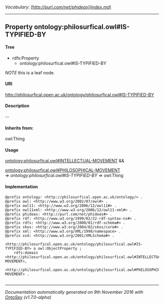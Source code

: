 _Vocabulary: [http://purl.com/net/phideas](index.md)_ 

---	
	




    


## Property ontology:philosurfical.owl#IS-TYPIFIED-BY


#### Tree

* rdfs:Property
    * ontology:philosurfical.owl#IS-TYPIFIED-BY





*NOTE* this is a leaf node.


#### URI
http://philosurfical.open.ac.uk/ontology/philosurfical.owl#IS-TYPIFIED-BY

#### Description
--


#### Inherits from:
owl:Thing



#### Usage


[ontology:philosurfical.owl#INTELLECTUAL-MOVEMENT](class-ontologyphilosurficalowlintellectual-movement.md) &amp;&amp;  

[ontology:philosurfical.owl#PHILOSOPHICAL-MOVEMENT](class-ontologyphilosurficalowlphilosophical-movement.md) 
=&gt;&nbsp;_ontology:philosurfical.owl#IS-TYPIFIED-BY_&nbsp;=&gt;&nbsp;owl:Thing

#### Implementation
```
@prefix ontology: <http://philosurfical.open.ac.uk/ontology/> .
@prefix owl: <http://www.w3.org/2002/07/owl#> .
@prefix owl11: <http://www.w3.org/2006/12/owl11#> .
@prefix owl11xml: <http://www.w3.org/2006/12/owl11-xml#> .
@prefix phideas: <http://purl.com/net/phideas#> .
@prefix rdf: <http://www.w3.org/1999/02/22-rdf-syntax-ns#> .
@prefix rdfs: <http://www.w3.org/2000/01/rdf-schema#> .
@prefix skos: <http://www.w3.org/2004/02/skos/core#> .
@prefix xml: <http://www.w3.org/XML/1998/namespace> .
@prefix xsd: <http://www.w3.org/2001/XMLSchema#> .

<http://philosurfical.open.ac.uk/ontology/philosurfical.owl#IS-TYPIFIED-BY> a owl:ObjectProperty ;
    rdfs:domain <http://philosurfical.open.ac.uk/ontology/philosurfical.owl#INTELLECTUAL-MOVEMENT>,
        <http://philosurfical.open.ac.uk/ontology/philosurfical.owl#PHILOSOPHICAL-MOVEMENT> .


```










---

_Documentation automatically generated on 9th November 2016 with [OntoSpy](http://ontospy.readthedocs.org/ "Open") (v1.7.0-alpha)_